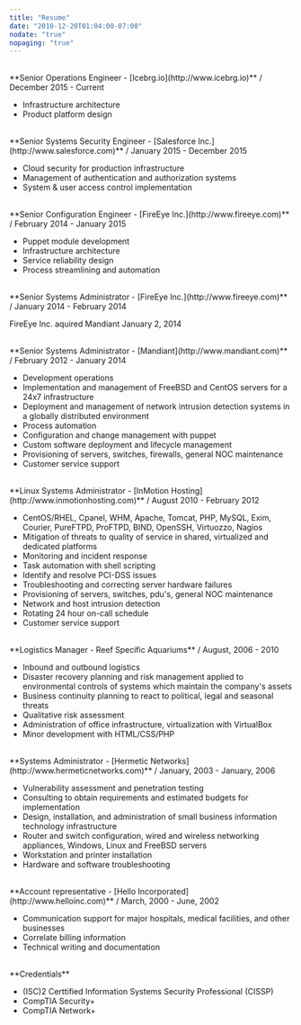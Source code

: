 ```yaml
---
title: "Resume"
date: "2010-12-20T01:04:00-07:00"
nodate: "true"
nopaging: "true"
---
```

<br>
**Senior Operations Engineer - [Icebrg.io](http://www.icebrg.io)** / December 2015 - Current<br>

* Infrastructure architecture
* Product platform design

<br>
**Senior Systems Security Engineer - [Salesforce Inc.](http://www.salesforce.com)** / January 2015 - December 2015<br>

* Cloud security for production infrastructure
* Management of authentication and authorization systems
* System & user access control implementation

<br>
**Senior Configuration Engineer - [FireEye Inc.](http://www.fireeye.com)** / February 2014 - January 2015<br>

* Puppet module development
* Infrastructure architecture
* Service reliability design
* Process streamlining and automation

<br>
**Senior Systems Administrator - [FireEye Inc.](http://www.fireeye.com)** / January 2014 - February 2014<br>

FireEye Inc. aquired Mandiant January 2, 2014

<br>
**Senior Systems Administrator - [Mandiant](http://www.mandiant.com)** / February 2012 - January 2014<br> 

* Development operations
* Implementation and management of FreeBSD and CentOS servers for a 24x7 infrastructure
* Deployment and management of network intrusion detection systems in a globally distributed environment
* Process automation
* Configuration and change management with puppet
* Custom software deployment and lifecycle management
* Provisioning of servers, switches, firewalls, general NOC maintenance
* Customer service support

<br>
**Linux Systems Administrator - [InMotion Hosting](http://www.inmotionhosting.com)** / August 2010 - February 2012<br>

* CentOS/RHEL, Cpanel, WHM, Apache, Tomcat, PHP, MySQL, Exim, Courier, PureFTPD, ProFTPD, BIND, OpenSSH, Virtuozzo, Nagios
* Mitigation of threats to quality of service in shared, virtualized and dedicated platforms
* Monitoring and incident response
* Task automation with shell scripting
* Identify and resolve PCI-DSS issues
* Troubleshooting and correcting server hardware failures
* Provisioning of servers, switches, pdu's, general NOC maintenance
* Network and host intrusion detection
* Rotating 24 hour on-call schedule
* Customer service support

<br>
**Logistics Manager - Reef Specific Aquariums** / August, 2006 - 2010

* Inbound and outbound logistics
* Disaster recovery planning and risk management applied to environmental controls of systems which maintain the company's assets
* Business continuity planning to react to political, legal and seasonal threats
* Qualitative risk assessment
* Administration of office infrastructure, virtualization with VirtualBox
* Minor development with HTML/CSS/PHP

<br>
**Systems Administrator - [Hermetic Networks](http://www.hermeticnetworks.com)** / January, 2003 - January, 2006<br>

* Vulnerability assessment and penetration testing
* Consulting to obtain requirements and estimated budgets for implementation
* Design, installation, and administration of small business information technology infrastructure
* Router and switch configuration, wired and wireless networking appliances, Windows, Linux and FreeBSD servers
* Workstation and printer installation
* Hardware and software troubleshooting

<br>
**Account representative - [Hello Incorporated](http://www.helloinc.com)** / March, 2000 - June, 2002<br> 

* Communication support for major hospitals, medical facilities, and other businesses
* Correlate billing information
* Technical writing and documentation

<br>
**Credentials**<br>

* (ISC)2 Certtified Information Systems Security Professional (CISSP)
* CompTIA Security+
* CompTIA Network+

<br>
<a href="/files/eric_holzbach.pdf"><i class="fa fa-file-pdf-o fa-4x"></i></a>

